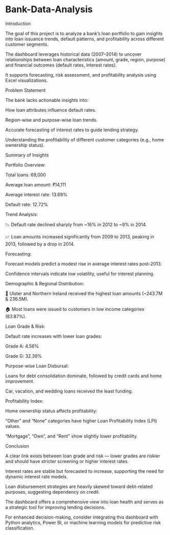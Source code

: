 # Bank-Data-Analysis
 Introduction
 
 The goal of this project is to analyze a bank’s loan portfolio to gain insights into loan issuance trends, default patterns, and profitability across different customer segments.

The dashboard leverages historical data (2007–2014) to uncover relationships between loan characteristics (amount, grade, region, purpose) and financial outcomes (default rates, interest rates).

It supports forecasting, risk assessment, and profitability analysis using Excel visualizations.

 Problem Statement

The bank lacks actionable insights into:

How loan attributes influence default rates.

Region-wise and purpose-wise loan trends.

Accurate forecasting of interest rates to guide lending strategy.

Understanding the profitability of different customer categories (e.g., home ownership status).

Summary of Insights

Portfolio Overview:

Total loans: 69,000

Average loan amount: ₹14,111

Average interest rate: 13.69%

Default rate: 12.72%

Trend Analysis:

📉 Default rate declined sharply from ~16% in 2012 to ~9% in 2014.

📈 Loan amounts increased significantly from 2009 to 2013, peaking in 2013, followed by a drop in 2014.

Forecasting:

Forecast models predict a modest rise in average interest rates post-2013.

Confidence intervals indicate low volatility, useful for interest planning.

Demographic & Regional Distribution:

📍 Ulster and Northern Ireland received the highest loan amounts (~243.7M & 236.5M).

🏠 Most loans were issued to customers in low income categories (83.87%).

Loan Grade & Risk:

Default rate increases with lower loan grades:

Grade A: 4.56%

Grade G: 32.39%

Purpose-wise Loan Disbursal:

Loans for debt consolidation dominate, followed by credit cards and home improvement.

Car, vacation, and wedding loans received the least funding.

Profitability Index:

Home ownership status affects profitability:

“Other” and “None” categories have higher Loan Profitability Index (LPI) values.

“Mortgage”, “Own”, and “Rent” show slightly lower profitability.

Conclusion

A clear link exists between loan grade and risk — lower grades are riskier and should have stricter screening or higher interest rates.

Interest rates are stable but forecasted to increase, supporting the need for dynamic interest rate models.

Loan disbursement strategies are heavily skewed toward debt-related purposes, suggesting dependency on credit.

The dashboard offers a comprehensive view into loan health and serves as a strategic tool for improving lending decisions.

For enhanced decision-making, consider integrating this dashboard with Python analytics, Power BI, or machine learning models for predictive risk classification.
